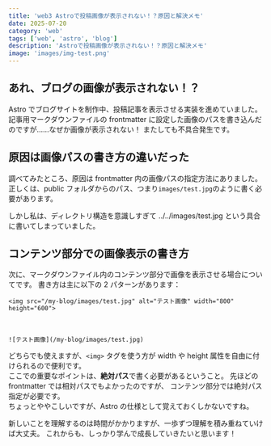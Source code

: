 ```yaml
---
title: 'web3 Astroで投稿画像が表示されない！？原因と解決メモ'
date: 2025-07-20
category: 'web'
tags: ['web', 'astro', 'blog']
description: 'Astroで投稿画像が表示されない！？原因と解決メモ'
image: 'images/img-test.png'
---
```


## あれ、ブログの画像が表示されない！？

Astro でブログサイトを制作中、投稿記事を表示させる実装を進めていました。  
記事用マークダウンファイルの frontmatter に設定した画像のパスを書き込んだのですが……なぜか画像が表示されない！
またしても不具合発生です。

## 原因は画像パスの書き方の違いだった

調べてみたところ、原因は frontmatter 内の画像パスの指定方法にありました。
正しくは、public フォルダからのパス、つまり`images/test.jpg`のように書く必要があります。

しかし私は、ディレクトリ構造を意識しすぎて ../../images/test.jpg という具合に書いてしまっていました。

## コンテンツ部分での画像表示の書き方

次に、マークダウンファイル内のコンテンツ部分で画像を表示させる場合についてです。
書き方は主に以下の 2 パターンがあります：

```
<img src="/my-blog/images/test.jpg" alt="テスト画像" width="800" height="600">
```

<br>

```
![テスト画像](/my-blog/images/test.jpg)
```

どちらでも使えますが、`<img>` タグを使う方が width や height 属性を自由に付けられるので便利です。<br>
ここでの重要なポイントは、**絶対パス**で書く必要があるということ。
先ほどの frontmatter では相対パスでもよかったのですが、
コンテンツ部分では絶対パス指定が必要です。  
ちょっとややこしいですが、Astro の仕様として覚えておくしかないですね。

新しいことを理解するのは時間がかかりますが、一歩ずつ理解を積み重ねていけば大丈夫。
これからも、しっかり学んで成長していきたいと思います！
